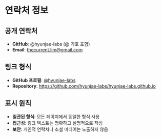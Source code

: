 # 연락처 정보

## 공개 연락처
- **GitHub**: @hyunjae-labs (@ 기호 포함)
- **Email**: thecurrent.lim@gmail.com

## 링크 형식
- **GitHub 프로필**: [@hyunjae-labs](https://github.com/hyunjae-labs)
- **Repository**: https://github.com/hyunjae-labs/hyunjae-labs.github.io

## 표시 원칙
- **일관된 형식**: 모든 페이지에서 동일한 형식 사용
- **접근성**: 링크 텍스트는 명확하고 설명적으로 작성
- **보안**: 개인적 연락처나 소셜 미디어는 노출하지 않음